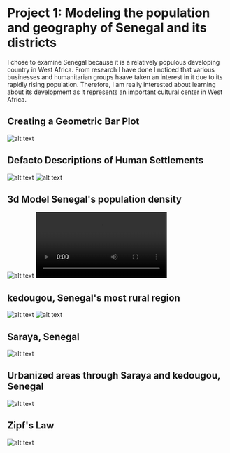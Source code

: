 # Project 1: Modeling the population and geography of Senegal and its districts

I chose to examine Senegal because it is a relatively populous developing country in West Africa.
From research I have done I noticed that various businesses and humanitarian groups haave taken an
interest in it due to its rapidly rising population. Therefore, I am really interested about learning
about its development as it represents an important cultural center in West Africa.

## Creating a Geometric Bar Plot
![alt text](https://raw.githubusercontent.com/Seabass1000/ABM/master/1-Geometric%20Bar%20Plot.png)

## Defacto Descriptions of Human Settlements
![alt text](https://raw.githubusercontent.com/Seabass1000/ABM/master/2-density.png)
![alt text](https://raw.githubusercontent.com/Seabass1000/ABM/master/2-sen_whole_pop19.png)

## 3d Model Senegal's population density
![alt text](https://raw.githubusercontent.com/Seabass1000/ABM/master/3d_Senegal.PNG)
![](/4-P1_stretch_2.mp4)

## kedougou, Senegal's most rural region
![alt text](https://github.com/Seabass1000/ABM/blob/master/6-urban_area_polygons_and_density.png)
![alt text](https://raw.githubusercontent.com/Seabass1000/ABM/master/5-Dfcto_urbn_sttlments_250.png)

##  Saraya, Senegal
![alt text](https://raw.githubusercontent.com/Seabass1000/ABM/master/7-saraya250_theonlyone.png)

## Urbanized areas through Saraya and kedougou, Senegal
![alt text](https://raw.githubusercontent.com/Seabass1000/ABM/master/8-combined.png)

## Zipf's Law
![alt text](https://raw.githubusercontent.com/Seabass1000/ABM/master/Zipf.png)
